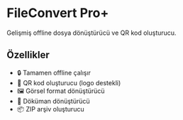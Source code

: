 # FileConvert Pro+ 

Gelişmiş offline dosya dönüştürücü ve QR kod oluşturucu.

## Özellikler
- 🔒 Tamamen offline çalışır
- 📱 QR kod oluşturucu (logo destekli)
- 🖼️ Görsel format dönüştürücü
- 📄 Döküman dönüştürücü
- 📦 ZIP arşiv oluşturucu
